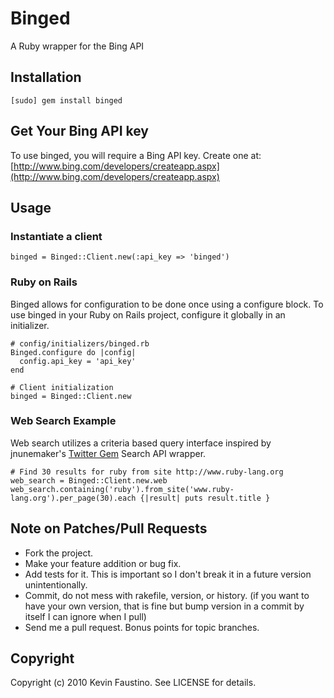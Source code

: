# Binged

A Ruby wrapper for the Bing API

## Installation

    [sudo] gem install binged

## Get Your Bing API key

  To use binged, you will require a Bing API key. Create one at: [http://www.bing.com/developers/createapp.aspx](http://www.bing.com/developers/createapp.aspx)

## Usage

### Instantiate a client
    binged = Binged::Client.new(:api_key => 'binged')
  
### Ruby on Rails
  
Binged allows for configuration to be done once using a configure block. To use binged in your Ruby on Rails project, configure it globally in an initializer.
    
    # config/initializers/binged.rb
    Binged.configure do |config|
      config.api_key = 'api_key'
    end
      
    # Client initialization
    binged = Binged::Client.new            

### Web Search Example

Web search utilizes a criteria based query interface inspired by jnunemaker's [Twitter Gem](http://github.com/jnunemaker/twitter) Search API wrapper.

    # Find 30 results for ruby from site http://www.ruby-lang.org
    web_search = Binged::Client.new.web
    web_search.containing('ruby').from_site('www.ruby-lang.org').per_page(30).each {|result| puts result.title }
    
## Note on Patches/Pull Requests
 
* Fork the project.
* Make your feature addition or bug fix.
* Add tests for it. This is important so I don't break it in a
  future version unintentionally.
* Commit, do not mess with rakefile, version, or history.
  (if you want to have your own version, that is fine but bump version in a commit by itself I can ignore when I pull)
* Send me a pull request. Bonus points for topic branches.

## Copyright

Copyright (c) 2010 Kevin Faustino. See LICENSE for details.
